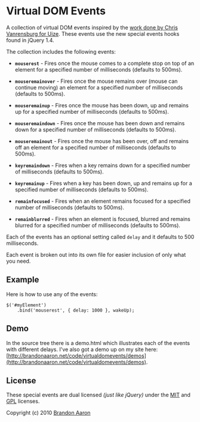 # Virtual DOM Events

A collection of virtual DOM events inspired by the [work done by Chris Vanrensburg for Uize](http://www.uize.com/examples/virtual-dom-events.html). These events use the new special events hooks found in jQuery 1.4.

The collection includes the following events:

 * **`mouserest`** - Fires once the mouse comes to a complete stop on top of an element for a specified number of milliseconds (defaults to 500ms).
 
 * **`mouseremainover`** - Fires once the mouse remains over (mouse can continue moving) an element for a specified number of milliseconds (defaults to 500ms).
 
 * **`mouseremainup`** - Fires once the mouse has been down, up and remains up for a specified number of milliseconds (defaults to 500ms).
 
 * **`mouseremaindown`** - Fires once the mouse has been down and remains down for a specified number of milliseconds (defaults to 500ms).
 
 * **`mouseremainout`** - Fires once the mouse has been over, off and remains off an element for a specified number of milliseconds (defaults to 500ms).
 
 * **`keyremaindown`** - Fires when a key remains down for a specified number of milliseconds (defaults to 500ms).
 
 * **`keyremainup`** - Fires when a key has been down, up and remains up for a specified number of milliseconds (defaults to 500ms).
 
 * **`remainfocused`** - Fires when an element remains focused for a specified number of milliseconds (defaults to 500ms).
 
 * **`remainblurred`** - Fires when an element is focused, blurred and remains blurred for a specified number of milliseconds (defaults to 500ms).
 
Each of the events has an optional setting called `delay` and it defaults to 500 milliseconds.

Each event is broken out into its own file for easier inclusion of only what you need.

## Example

Here is how to use any of the events:

    $('#myElement')
        .bind('mouserest', { delay: 1000 }, wakeUp);

## Demo

In the source tree there is a demo.html which illustrates each of the events with different delays. I've also got a demo up on my site here: [http://brandonaaron.net/code/virtualdomevents/demos](http://brandonaaron.net/code/virtualdomevents/demos).

## License

These special events are dual licensed *(just like jQuery)* under the [MIT](http://www.opensource.org/licenses/mit-license.php) and [GPL](http://www.opensource.org/licenses/gpl-license.php) licenses.

Copyright (c) 2010 [Brandon Aaron](http://brandonaaron.net)
